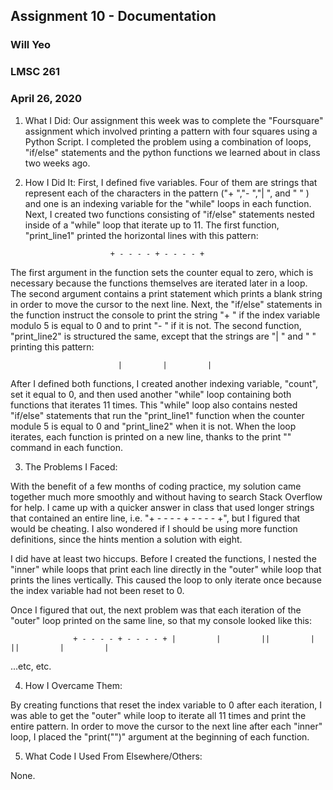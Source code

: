 ## Assignment 10 - Documentation
### Will Yeo
### LMSC 261
### April 26, 2020

1. What I Did:
Our assignment this week was to complete the "Foursquare" assignment which involved printing a pattern with four squares using a Python Script. I completed the problem using a combination of loops, "if/else" statements and the python functions we learned about in class two weeks ago.

2. How I Did It:
First, I defined five variables. Four of them are strings that represent each of the characters in the pattern ("+ ","- ","| ", and " " ) and one is an indexing variable for the "while" loops in each function.
Next, I created two functions consisting of "if/else" statements nested inside of a "while" loop that iterate up to 11. The first function, "print_line1" printed the horizontal lines with this pattern:

                          + - - - - + - - - - +

The first argument in the function sets the counter equal to zero, which is necessary because the functions themselves are iterated later in a loop. The second argument contains a print statement which prints a blank string in order to move the cursor to the next line. Next, the "if/else" statements in the function instruct the console to print the string "+ " if the index variable modulo 5 is equal to 0 and to print "- " if it is not. The second function, "print_line2" is structured the same, except that the strings are "| " and " " printing this pattern:

                            |         |         |

After I defined both functions, I created another indexing variable, "count", set it equal to 0, and then used another "while" loop containing both functions that iterates 11 times. This "while" loop also contains nested "if/else" statements that run the "print_line1" function when the counter module 5 is equal to 0 and "print_line2" when it is not. When the loop iterates, each function is printed on a new line, thanks to the print "" command in each function.

3. The Problems I Faced:

With the benefit of a few months of coding practice, my solution came together much more smoothly and without having to search Stack Overflow for help. I came up with a quicker answer in class that used longer strings that contained an entire line, i.e. "+ - - - - + - - - - +", but I figured that would be cheating. I also wondered if I should be using more function definitions, since the hints mention a solution with eight.

I did have at least two hiccups. Before I created the functions, I nested the "inner" while loops that print each line directly in the "outer" while loop that prints the lines vertically. This caused the loop to only iterate once because the index variable had not been reset to 0.

Once I figured that out, the next problem was that each iteration of the "outer" loop printed on the same line, so that my console looked like this:

                  + - - - - + - - - - + |         |         ||         |         ||         |         |

...etc, etc.

4. How I Overcame Them:

By creating functions that reset the index variable to 0 after each iteration, I was able to get the "outer" while loop to iterate all 11 times and print the entire pattern. In order to move the cursor to the next line after each "inner" loop, I placed the "print("")" argument at the beginning of each function.

5. What Code I Used From Elsewhere/Others:

None.
